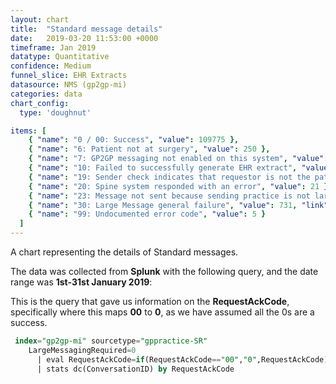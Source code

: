 ```yaml
---
layout: chart
title:  "Standard message details"
date:   2019-03-20 11:53:00 +0000
timeframe: Jan 2019
datatype: Quantitative
confidence: Medium
funnel_slice: EHR Extracts
datasource: NMS (gp2gp-mi)
categories: data
chart_config: 
  type: 'doughnut'

items: [
    { "name": "0 / 00: Success", "value": 109775 },
    { "name": "6: Patient not at surgery", "value": 250 },
    { "name": "7: GP2GP messaging not enabled on this system", "value": 16 },
    { "name": "10: Failed to successfully generate EHR extract", "value": 2 },
    { "name": "19: Sender check indicates that requestor is not the patients current health care provider", "value": 34 },
    { "name": "20: Spine system responded with an error", "value": 21 },
    { "name": "23: Message not sent because sending practice is not large message compliant", "value": 10 },
    { "name": "30: Large Message general failure", "value": 731, "link": "charts/2019-03-21-large-msg-30-supplier-to-supplier-jan2019" },
    { "name": "99: Undocumented error code", "value": 5 }
  ]
---
```

A chart representing the details of Standard messages.

The data was collected from **Splunk** with the following query, and the date range was **1st-31st January 2019**:

This is the query that gave us information on the **RequestAckCode**, specifically where this maps **00** to **0**, as we have assumed all the 0s are a success.
```sql
 index="gp2gp-mi" sourcetype="gppractice-SR"
    LargeMessagingRequired=0
      | eval RequestAckCode=if(RequestAckCode=="00","0",RequestAckCode)
      | stats dc(ConversationID) by RequestAckCode
```
